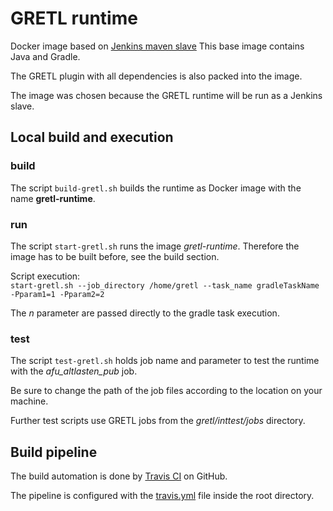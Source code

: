 # GRETL runtime
Docker image based on [Jenkins maven slave](https://hub.docker.com/r/openshift/jenkins-slave-maven-centos7/)
This base image contains Java and Gradle.

The GRETL plugin with all dependencies is also packed into the image.

The image was chosen because the GRETL runtime will be run as a Jenkins slave.

## Local build and execution

### build
The script ```build-gretl.sh``` builds the runtime as Docker image with the name **gretl-runtime**.

### run
The script ```start-gretl.sh``` runs the image *gretl-runtime*.
Therefore the image has to be built before, see the build section.

Script execution:  
```start-gretl.sh --job_directory /home/gretl --task_name gradleTaskName -Pparam1=1 -Pparam2=2```

The *n* parameter are passed directly to the gradle task execution.

### test
The script ```test-gretl.sh``` holds job name and parameter to test the runtime with the *afu_altlasten_pub* job.

Be sure to change the path of the job files according to the location on your machine.

Further test scripts use GRETL jobs from the *gretl/inttest/jobs* directory.

## Build pipeline
The build automation is done by [Travis CI](https://www.travis-ci.org/) on GitHub.

The pipeline is configured with the [travis.yml](../.travis.yml) file inside the root directory.
